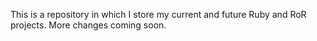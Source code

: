 This is a repository in which I store my current and future Ruby and RoR projects. More changes coming soon.
